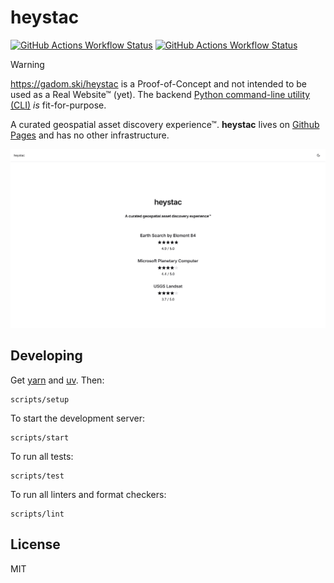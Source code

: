 # heystac

[![GitHub Actions Workflow Status](https://img.shields.io/github/actions/workflow/status/gadomski/heystac/ci.yaml?style=for-the-badge)](https://github.com/gadomski/heystac/actions/workflows/ci.yaml)
[![GitHub Actions Workflow Status](https://img.shields.io/github/actions/workflow/status/gadomski/heystac/pages.yaml?style=for-the-badge&label=pages)](https://github.com/gadomski/heystac/actions/workflows/pages.yaml)

> [!WARNING]
> <https://gadom.ski/heystac> is a Proof-of-Concept and not intended to be used as a Real Website™ (yet). The backend [Python command-line utility (CLI)](./README-python.md) _is_ fit-for-purpose.

A curated geospatial asset discovery experience™.
**heystac** lives on [Github Pages](https://github.com/gadomski/heystac/deployments/github-pages) and has no other infrastructure.

![The heystac home page](./img/home.png)

## Developing

Get [yarn](https://yarnpkg.com/) and [uv](https://docs.astral.sh/uv/getting-started/installation/).
Then:

```shell
scripts/setup
```

To start the development server:

```shell
scripts/start
```

To run all tests:

```shell
scripts/test
```

To run all linters and format checkers:

```shell
scripts/lint
```

## License

MIT
